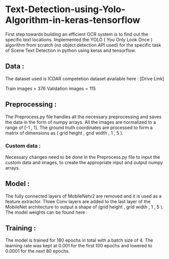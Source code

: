 # Text-Detection-using-Yolo-Algorithm-in-keras-tensorflow

First step towards building an efficient OCR system is to find out the specific text locations. Implemented the YOLO ( You Only Look Once ) algorithm from scratch (no object detection API used) for the specific task of Scene Text Detection in python using keras and tensorflow.

## Data : 

The dataset used is ICDAR competetion dataset available here : [Drive Link]


Train images = 376
Validation images = 115

## Preprocessing :

The Preprocess.py file handles all the necessary preprocessing and saves the data in the form of numpy arrays.
All the images are normalized to a range of [-1 , 1]. The ground truth coordinates are processed to form a matrix of dimensions as ( grid height , grid width , 1 , 5 ). 

### Custom data :
Necessary changes need to be done in the Preprocess.py file to input the custom data and images, to create the appropriate input and output numpy arrays.

## Model :

The fully connected layers of MobileNetv2 are removed and it is used as a feature extractor. Three Conv layers are added to the last layer of the MobileNet architecture to output a shape of (grid height , grid width , 1 , 5 ). The model weights can be found here : 


## Training :

The model is trained for 180 epochs in total with a batch size of 4.  The learning rate was kept at 0.001 for the first 100 epochs and lowered to 0.0001 for the next 80 epochs.

